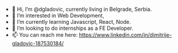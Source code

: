 - 👋 Hi, I’m @dgladovic, currently living in Belgrade, Serbia.
- 👀 I’m interested in Web Development,
- 🌱 I’m currently learning Javascript, React, Node.
- 💞️ I’m looking to do internships as a FE Developer.
- 📫 You can reach me here: https://www.linkedin.com/in/dimitrije-gladovic-187530184/
      

<!---
dgladovic/dgladovic is a ✨ special ✨ repository because its `README.md` (this file) appears on your GitHub profile.
You can click the Preview link to take a look at your changes.
--->
